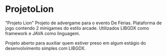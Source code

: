 # ProjetoLion
"Projeto Lion"
Projeto de advergame para o evento De Férias. Plataforma de jogo contendo 2 minigames do estilo arcade.
Utilizados LIBGDX como framework e JAVA como linguagem.

Projeto aberto para auxiliar quem estiver preso em algum estágio do desenvolvimento simples com LIBGDX.
